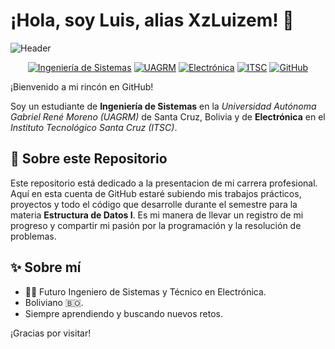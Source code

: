 # ¡Hola, soy Luis, alias XzLuizem! 👋

![Header](./img/Edu-xzluizem.png)

<div align="center">
  <a href="https://www.uagrm.edu.bo/carreras/ficct-cis"><img src="https://img.shields.io/badge/Carrera-Ing.%20de%20Sistemas-blue?style=for-the-badge" alt="Ingeniería de Sistemas"/></a>
  <a href="https://www.uagrm.edu.bo/"><img src="https://img.shields.io/badge/Universidad-UAGRM-green?style=for-the-badge" alt="UAGRM"/></a>
  <a href="https://www.itsc.edu.bo/index.php/2018-12-11-15-52-27/2018-12-11-19-01-30.html"><img src="https://img.shields.io/badge/Carrera-Electrónica-blue?style=for-the-badge" alt="Electrónica"/></a>
  <a href="https://www.itsc.edu.bo/"><img src="https://img.shields.io/badge/Instituto-ITSC-purple?style=for-the-badge" alt="ITSC"/></a>
  <a href="https://github.com/XzLuizem"><img src="https://img.shields.io/badge/GitHub-XzLuizem-lightgrey?style=for-the-badge&logo=github" alt="GitHub"/></a>
</div>

¡Bienvenido a mi rincón en GitHub!

Soy un estudiante de **Ingeniería de Sistemas** en la *Universidad Autónoma Gabriel René Moreno (UAGRM)* de Santa Cruz, Bolivia y de **Electrónica** en el *Instituto Tecnológico Santa Cruz (ITSC)*.

## 📂 Sobre este Repositorio

Este repositorio está dedicado a la presentacion de mi carrera profesional. Aquí en esta cuenta de GitHub estaré subiendo mis trabajos prácticos, proyectos y todo el código que desarrolle durante el semestre para la materia **Estructura de Datos I**. Es mi manera de llevar un registro de mi progreso y compartir mi pasión por la programación y la resolución de problemas.

## ✨ Sobre mí

- 👨‍💻 Futuro Ingeniero de Sistemas y Técnico en Electrónica.
-  Boliviano 🇧🇴.
- Siempre aprendiendo y buscando nuevos retos.

¡Gracias por visitar!
